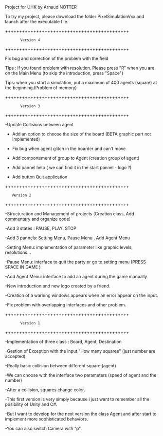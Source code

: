 
Project for UHK by Arnaud NOTTER

To try my project, please download the folder PixelSimulationVxx and launch after the executable file.


++++++++++++++++++++++++++++++++++++++++++++

           Version 4
++++++++++++++++++++++++++++++++++++++++++++

Fix bug and correction of the problem with the field


Tips : If you found problem with resolution. Please press "R" when you are on the Main Menu 
(to skip the introduction, press "Space")

Tips: when you start a simulation, put a maximum of 400 agents (square) at the beginning.(Problem of memory)





++++++++++++++++++++++++++++++++++++++++++++

           Version 3
++++++++++++++++++++++++++++++++++++++++++++

-Update Collisions between agent

- Add an option to choose the size of the board (BETA graphic part not implemented)

- Fix bug when agent glitch in the boarder and can't move

- Add comportement of group to Agent (creation group of agent)

- Add pannel help ( we can find it in the start pannel - logo ?)

- Add button Quit application 


++++++++++++++++++++++++++++++++++++++++++++

       Version 2
++++++++++++++++++++++++++++++++++++++++++++

-Structuration and Management of projects (Creation class, Add commentary and organize code)

-Add 3 states : PAUSE, PLAY, STOP

-Add 3 pannels: Setting Menu, Pause Menu , Add Agent Menu

-Setting Menu: implementation of parameter like graphic levels, resolutions...

-Pause Menu: interface to quit the party or go to setting menu (PRESS SPACE IN GAME )

-Add Agent Menu: interface to add an agent during the game manually

-New introduction and new logo created by a friend.

-Creation of a warning windows appears when an error appear on the input.

-Fix problem with overlapping interfaces and other problem.

++++++++++++++++++++++++++++++++++++++++++++

           Version 1
++++++++++++++++++++++++++++++++++++++++++++

-Implementation of three class : Board, Agent, Destination

-Gestion of Exception with the input "How many squares" (just number are accepted)

-Really basic collision between different square (agent)

-We can choose with the interface two parameters (speed of agent and the number)

-After a collision, squares change color.

-This first version is very simply because i just want to remember all the posibility of Unity and C#.

-But I want to develop for the next version the class Agent and after start to implement more sophisticated behaviors.

-You can also switch Camera with "p".







